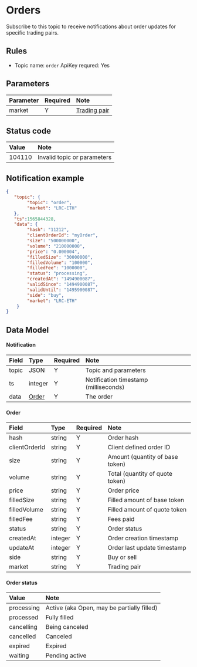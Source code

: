 # Orders


Subscribe to this topic to receive notifications about order updates for specific trading pairs.

## Rules

- Topic name: `order`
ApiKey requred: Yes


## Parameters

|  Parameter |   Required |              Note                |
| :---- | :--- | :--------------------------------- |
| market | Y | [Trading pair](../dex_apis/getMarkets.md)|

## Status code

| Value |                Note                |
| :---- | :--------------------------------- |
| 104110 | Invalid topic or parameters|

## Notification example

```json
{
   "topic": {
        "topic": "order",
        "market": "LRC-ETH"
   },
   "ts":1565844328,
   "data": {
        "hash": "11212",
        "clientOrderId": "myOrder",
        "size": "500000000",
        "volume": "210000000",
        "price": "0.000004",
        "filledSize": "30000000",
        "filledVolume": "100000",
        "filledFee": "1000000",
        "status": "processing",
        "createdAt": "1494900087",
        "validSince": "1494900087",
        "validUntil": "1495900087",
        "side": "buy",
        "market": "LRC-ETH"
    }
}
```

## Data Model

#### Notification

| Field  |      Type       | Required |       Note       |     
| :--- | :------------- | :------ | :-------------- | 
| topic |       JSON        |    Y    | Topic and parameters |  
|  ts   |     integer     |    Y    |     Notification timestamp (milliseconds)     |  
| data  | [Order](#order) |    Y    |     The order     |    

#### <span id="order">Order</span>

|     Field      |  Type   | Required |            Note            |    
| :----------- | :----- | :------ | :------------------------ | 
|     hash      | string  |    Y    |          Order hash         |    
| clientOrderId | string  |    Y    |        Client defined order ID        |  
|     size      | string  |    Y    |    Amount (quantity of base token)      | 
|    volume     | string  |    Y    |    Total (quantity of quote token)     | 
|     price     | string  |    Y    |          Order price          |  
|  filledSize   | string  |    Y    | Filled amount of base token  |  
| filledVolume  | string  |    Y    | Filled amount of quote token |   
|   filledFee   | string  |    Y    |      Fees paid      | 
|    status     | string  |    Y    |          Order status         | 
|   createdAt   | integer |    Y    |        Order creation timestamp      | 
|   updateAt    | integer |    Y    |   Order last update timestamp   | 
|     side      | string  |    Y    |           Buy or sell           |    
|    market     | string  |    Y    |            Trading pair           |  

#### Order status

|    Value   |                    Note                    |
| :-------- | :---------------------------------------- |
| processing | Active (aka Open, may be partially filled) |
| processed  |                Fully filled                |
| cancelling |                   Being canceled                   |
| cancelled  |                 Canceled                  |
|  expired   |                  Expired                  |
|  waiting   |                Pending active                |
